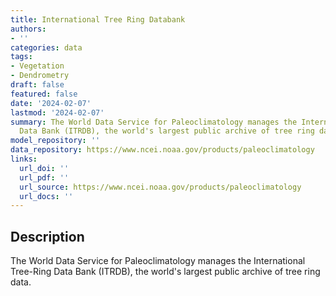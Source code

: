 ```yaml
---
title: International Tree Ring Databank
authors:
- ''
categories: data
tags:
- Vegetation
- Dendrometry
draft: false
featured: false
date: '2024-02-07'
lastmod: '2024-02-07'
summary: The World Data Service for Paleoclimatology manages the International Tree-Ring
  Data Bank (ITRDB), the world's largest public archive of tree ring data.
model_repository: ''
data_repository: https://www.ncei.noaa.gov/products/paleoclimatology
links:
  url_doi: ''
  url_pdf: ''
  url_source: https://www.ncei.noaa.gov/products/paleoclimatology
  url_docs: ''
---
```


## Description

The World Data Service for Paleoclimatology manages the International Tree-Ring Data Bank (ITRDB), the world's largest public archive of tree ring data.

